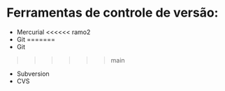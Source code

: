 # Ferramentas de controle de versão:

* Mercurial
<<<<<< ramo2
* Git
=======
* Git
>>>>>> main
* Subversion
* CVS
